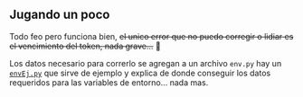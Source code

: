 ## Jugando un poco
Todo feo pero funciona bien, ~~el unico error que no puedo corregir o lidiar es el vencimiento del token, nada grave...~~ 🎒

Los datos necesario para correrlo se agregan a un archivo `env.py` hay un [`envEj.py`](envEj.py) que sirve de ejemplo y explica de donde conseguir los datos requeridos para las variables de entorno... nada mas.
